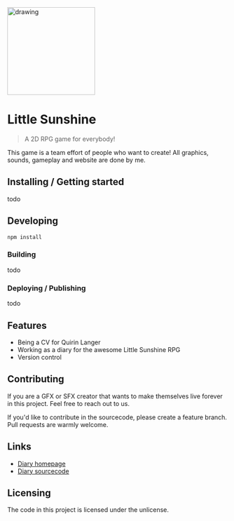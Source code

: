 <img src="https://avatars.githubusercontent.com/u/75394989" alt="drawing" style="width:200px;"/>

<!-- https://raw.githubusercontent.com/jehna/readme-best-practices/master/README-default.md -->
# Little Sunshine
> A 2D RPG game for everybody!

This game is a team effort of people who want to create! All graphics, sounds, gameplay and website are done by me.

## Installing / Getting started
todo

## Developing

`npm install`

### Building
todo
### Deploying / Publishing
todo

## Features

* Being a CV for Quirin Langer
* Working as a diary for the awesome Little Sunshine RPG
* Version control 

## Contributing
If you are a GFX or SFX creator that wants to make themselves live forever in this project. Feel free to reach out to us.

If you'd like to contribute in the sourcecode, please create a feature branch. Pull requests are warmly welcome.

## Links
- [Diary homepage](https://suneeh.de/)
- [Diary sourcecode](https://github.com/Suneeh/Sunshine)
<!-- 
- Game homepage: 
- Game sourcecode: 
-->


## Licensing

The code in this project is licensed under the unlicense.
